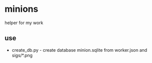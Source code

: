 # minions
helper for my work
## use
* create_db.py - create database minion.sqlite from  worker.json and sigs/*.png
